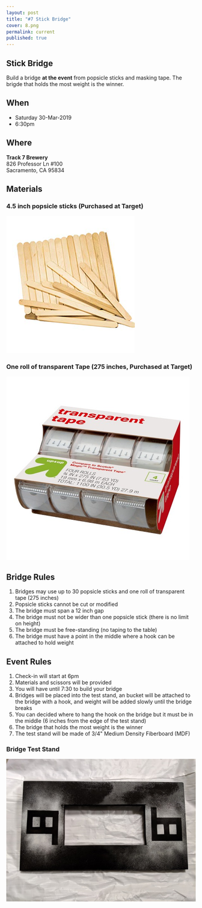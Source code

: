 ```yaml
---
layout: post
title: "#7 Stick Bridge"
cover: 8.png
permalink: current
published: true
---
```


## Stick Bridge

Build a bridge **at the event**  from popsicle sticks and masking tape. The brigde that holds the most weight is the winner.

## When

 * Saturday 30-Mar-2019
 * 6:30pm

## Where

**Track 7 Brewery**<br>
826 Professor Ln #100<br>
Sacramento, CA 95834<br>

## Materials

### 4.5 inch popsicle sticks (Purchased at Target)

![Sticks](https://raw.githubusercontent.com/EngiGames/engigames.github.io/master/event_pics/07_StickBridge/sticks.jpg "Sticks")

### One roll of transparent Tape (275 inches, Purchased at Target)

![Tape](https://raw.githubusercontent.com/EngiGames/engigames.github.io/master/event_pics/07_StickBridge/tape.jpg "Tape")

## Bridge Rules

 1. Bridges may use up to 30 popsicle sticks and one roll of transparent tape (275 inches)
 2. Popsicle sticks cannot be cut or modified
 3. The bridge must span a 12 inch gap
 4. The bridge must not be wider than one popsicle stick (there is no limit on height)
 5. The bridge must be free-standing (no taping to the table)
 6. The bridge must have a point in the middle where a hook can be attached to hold weight

## Event Rules

 1. Check-in will start at 6pm
 2. Materials and scissors will be provided
 3. You will have until 7:30 to build your bridge
 4. Bridges will be placed into the test stand, an bucket will be attached to the bridge with a hook, and weight will be added slowly until the bridge breaks
 5. You can decided where to hang the hook on the bridge but it must be in the middle (6 inches from the edge of the test stand)
 6. The bridge that holds the most weight is the winner
 7. The test stand will be made of 3/4" Medium Density Fiberboard (MDF)

### Bridge Test Stand

![Stand](https://raw.githubusercontent.com/EngiGames/engigames.github.io/master/event_pics/07_StickBridge/stand.jpg "Stand")
